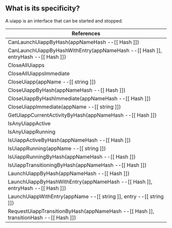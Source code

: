 ## What is its specificity?
A uiapp is an interface that can be started and stopped.

| References
| --
| CanLaunchUiappByHash(appNameHash --[[ Hash ]])
| CanLaunchUiappByHashWithEntry(appNameHash --[[ Hash ]], entryHash --[[ Hash ]])
| CloseAllUiapps
| CloseAllUiappsImmediate
| CloseUiapp(appName --[[ string ]])
| CloseUiappByHash(appNameHash --[[ Hash ]])
| CloseUiappByHashImmediate(appNameHash --[[ Hash ]])
| CloseUiappImmediate(appName --[[ string ]])
| GetUiappCurrentActivityByHash(appNameHash --[[ Hash ]])
| IsAnyUiappActive
| IsAnyUiappRunning
| IsUiappActiveByHash(appNameHash --[[ Hash ]])
| IsUiappRunning(appName --[[ string ]])
| IsUiappRunningByHash(appNameHash --[[ Hash ]])
| IsUiappTransitioningByHash(appNameHash --[[ Hash ]])
| LaunchUiappByHash(appNameHash --[[ Hash ]])
| LaunchUiappByHashWithEntry(appNameHash --[[ Hash ]], entryHash --[[ Hash ]])
| LaunchUiappWithEntry(appName --[[ string ]], entry --[[ string ]])
| RequestUiappTransitionByHash(appNameHash --[[ Hash ]], transitionHash --[[ Hash ]])

